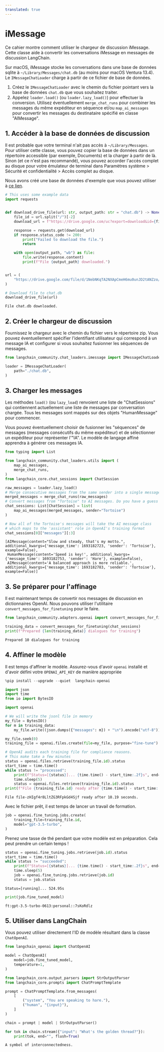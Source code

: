 ```yaml
---
translated: true
---
```


# iMessage

Ce cahier montre comment utiliser le chargeur de discussion iMessage. Cette classe aide à convertir les conversations iMessage en messages de discussion LangChain.

Sur macOS, iMessage stocke les conversations dans une base de données sqlite à `~/Library/Messages/chat.db` (au moins pour macOS Ventura 13.4).
Le `IMessageChatLoader` charge à partir de ce fichier de base de données.

1. Créez le `IMessageChatLoader` avec le chemin du fichier pointant vers la base de données `chat.db` que vous souhaitez traiter.
2. Appelez `loader.load()` (ou `loader.lazy_load()`) pour effectuer la conversion. Utilisez éventuellement `merge_chat_runs` pour combiner les messages du même expéditeur en séquence et/ou `map_ai_messages` pour convertir les messages du destinataire spécifié en classe "AIMessage".

## 1. Accéder à la base de données de discussion

Il est probable que votre terminal n'ait pas accès à `~/Library/Messages`. Pour utiliser cette classe, vous pouvez copier la base de données dans un répertoire accessible (par exemple, Documents) et la charger à partir de là. Sinon (et ce n'est pas recommandé), vous pouvez accorder l'accès complet au disque pour votre émulateur de terminal dans Paramètres système > Sécurité et confidentialité > Accès complet au disque.

Nous avons créé une base de données d'exemple que vous pouvez utiliser à [ce lien](https://drive.google.com/file/d/1NebNKqTA2NXApCmeH6mu0unJD2tANZzo/view?usp=sharing).

```python
# This uses some example data
import requests


def download_drive_file(url: str, output_path: str = "chat.db") -> None:
    file_id = url.split("/")[-2]
    download_url = f"https://drive.google.com/uc?export=download&id={file_id}"

    response = requests.get(download_url)
    if response.status_code != 200:
        print("Failed to download the file.")
        return

    with open(output_path, "wb") as file:
        file.write(response.content)
        print(f"File {output_path} downloaded.")


url = (
    "https://drive.google.com/file/d/1NebNKqTA2NXApCmeH6mu0unJD2tANZzo/view?usp=sharing"
)

# Download file to chat.db
download_drive_file(url)
```

```output
File chat.db downloaded.
```

## 2. Créer le chargeur de discussion

Fournissez le chargeur avec le chemin du fichier vers le répertoire zip. Vous pouvez éventuellement spécifier l'identifiant utilisateur qui correspond à un message IA et configurer si vous souhaitez fusionner les séquences de messages.

```python
from langchain_community.chat_loaders.imessage import IMessageChatLoader
```

```python
loader = IMessageChatLoader(
    path="./chat.db",
)
```

## 3. Charger les messages

Les méthodes `load()` (ou `lazy_load`) renvoient une liste de "ChatSessions" qui contiennent actuellement une liste de messages par conversation chargée. Tous les messages sont mappés sur des objets "HumanMessage" pour commencer.

Vous pouvez éventuellement choisir de fusionner les "séquences" de messages (messages consécutifs du même expéditeur) et de sélectionner un expéditeur pour représenter l'"IA". Le modèle de langage affiné apprendra à générer ces messages IA.

```python
from typing import List

from langchain_community.chat_loaders.utils import (
    map_ai_messages,
    merge_chat_runs,
)
from langchain_core.chat_sessions import ChatSession

raw_messages = loader.lazy_load()
# Merge consecutive messages from the same sender into a single message
merged_messages = merge_chat_runs(raw_messages)
# Convert messages from "Tortoise" to AI messages. Do you have a guess who these conversations are between?
chat_sessions: List[ChatSession] = list(
    map_ai_messages(merged_messages, sender="Tortoise")
)
```

```python
# Now all of the Tortoise's messages will take the AI message class
# which maps to the 'assistant' role in OpenAI's training format
chat_sessions[0]["messages"][:3]
```

```output
[AIMessage(content="Slow and steady, that's my motto.", additional_kwargs={'message_time': 1693182723, 'sender': 'Tortoise'}, example=False),
 HumanMessage(content='Speed is key!', additional_kwargs={'message_time': 1693182753, 'sender': 'Hare'}, example=False),
 AIMessage(content='A balanced approach is more reliable.', additional_kwargs={'message_time': 1693182783, 'sender': 'Tortoise'}, example=False)]
```

## 3. Se préparer pour l'affinage

Il est maintenant temps de convertir nos messages de discussion en dictionnaires OpenAI. Nous pouvons utiliser l'utilitaire `convert_messages_for_finetuning` pour le faire.

```python
from langchain_community.adapters.openai import convert_messages_for_finetuning
```

```python
training_data = convert_messages_for_finetuning(chat_sessions)
print(f"Prepared {len(training_data)} dialogues for training")
```

```output
Prepared 10 dialogues for training
```

## 4. Affiner le modèle

Il est temps d'affiner le modèle. Assurez-vous d'avoir `openai` installé
et d'avoir défini votre `OPENAI_API_KEY` de manière appropriée

```python
%pip install --upgrade --quiet  langchain-openai
```

```python
import json
import time
from io import BytesIO

import openai

# We will write the jsonl file in memory
my_file = BytesIO()
for m in training_data:
    my_file.write((json.dumps({"messages": m}) + "\n").encode("utf-8"))

my_file.seek(0)
training_file = openai.files.create(file=my_file, purpose="fine-tune")

# OpenAI audits each training file for compliance reasons.
# This make take a few minutes
status = openai.files.retrieve(training_file.id).status
start_time = time.time()
while status != "processed":
    print(f"Status=[{status}]... {time.time() - start_time:.2f}s", end="\r", flush=True)
    time.sleep(5)
    status = openai.files.retrieve(training_file.id).status
print(f"File {training_file.id} ready after {time.time() - start_time:.2f} seconds.")
```

```output
File file-zHIgf4r8LltZG3RFpkGd4Sjf ready after 10.19 seconds.
```

Avec le fichier prêt, il est temps de lancer un travail de formation.

```python
job = openai.fine_tuning.jobs.create(
    training_file=training_file.id,
    model="gpt-3.5-turbo",
)
```

Prenez une tasse de thé pendant que votre modèle est en préparation. Cela peut prendre un certain temps !

```python
status = openai.fine_tuning.jobs.retrieve(job.id).status
start_time = time.time()
while status != "succeeded":
    print(f"Status=[{status}]... {time.time() - start_time:.2f}s", end="\r", flush=True)
    time.sleep(5)
    job = openai.fine_tuning.jobs.retrieve(job.id)
    status = job.status
```

```output
Status=[running]... 524.95s
```

```python
print(job.fine_tuned_model)
```

```output
ft:gpt-3.5-turbo-0613:personal::7sKoRdlz
```

## 5. Utiliser dans LangChain

Vous pouvez utiliser directement l'ID de modèle résultant dans la classe `ChatOpenAI`.

```python
from langchain_openai import ChatOpenAI

model = ChatOpenAI(
    model=job.fine_tuned_model,
    temperature=1,
)
```

```python
from langchain_core.output_parsers import StrOutputParser
from langchain_core.prompts import ChatPromptTemplate

prompt = ChatPromptTemplate.from_messages(
    [
        ("system", "You are speaking to hare."),
        ("human", "{input}"),
    ]
)

chain = prompt | model | StrOutputParser()
```

```python
for tok in chain.stream({"input": "What's the golden thread?"}):
    print(tok, end="", flush=True)
```

```output
A symbol of interconnectedness.
```
